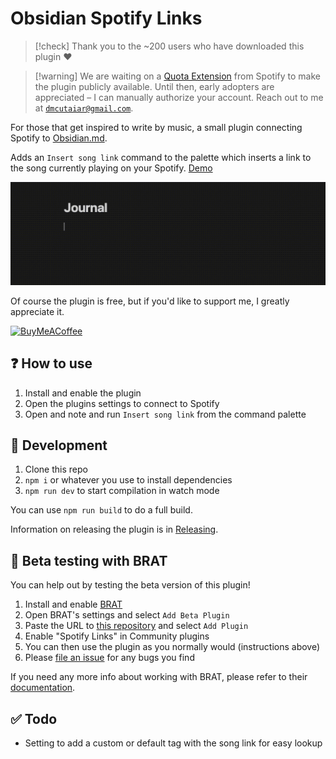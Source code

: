 # Obsidian Spotify Links

> [!check] Thank you to the ~200 users who have downloaded this plugin ❤️

> [!warning] We are waiting on a [Quota Extension](https://github.com/Cutaiar/obsidian-spotify-links/issues/5) from Spotify to make the plugin publicly available. Until then, early adopters are appreciated – I can manually authorize your account. Reach out to me at [`dmcutaiar@gmail.com`](mailto:dmcutaiar@gmail.com).

For those that get inspired to write by music, a small plugin connecting Spotify to [Obsidian.md](https://obsidian.md/).

Adds an `Insert song link` command to the palette which inserts a link to the song currently playing on your Spotify. [Demo](https://www.youtube.com/watch?v=Qzs3ssqKk2Y)

<a href="https://www.youtube.com/watch?v=Qzs3ssqKk2Y">![GIF Demo](./obsidian-spotify-links-demo.gif)</a>

Of course the plugin is free, but if you'd like to support me, I greatly appreciate it.

[<img src="https://cdn.buymeacoffee.com/buttons/v2/default-yellow.png" alt="BuyMeACoffee" width="120">](https://www.buymeacoffee.com/cutaiar)

## ❓ How to use

1. Install and enable the plugin
2. Open the plugins settings to connect to Spotify
3. Open and note and run `Insert song link` from the command palette

## 🔨 Development

1. Clone this repo
2. `npm i` or whatever you use to install dependencies
3. `npm run dev` to start compilation in watch mode

You can use `npm run build` to do a full build.

Information on releasing the plugin is in [Releasing](./Releasing.md).

## 👶 Beta testing with BRAT

You can help out by testing the beta version of this plugin!

1. Install and enable [BRAT](https://github.com/TfTHacker/obsidian42-brat)
2. Open BRAT's settings and select `Add Beta Plugin`
3. Paste the URL to [this repository](https://github.com/Cutaiar/obsidian-spotify-links) and select `Add Plugin`
4. Enable "Spotify Links" in Community plugins
5. You can then use the plugin as you normally would (instructions above)
6. Please [file an issue](https://github.com/Cutaiar/obsidian-spotify-links/issues/new) for any bugs you find

If you need any more info about working with BRAT, please refer to their [documentation](https://tfthacker.com/Obsidian+Plugins+by+TfTHacker/BRAT+-+Beta+Reviewer's+Auto-update+Tool/Quick+guide+for+using+BRAT).

## ✅ Todo

- Setting to add a custom or default tag with the song link for easy lookup
